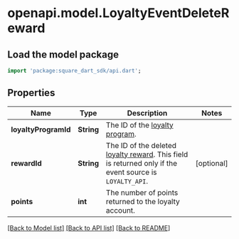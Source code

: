 # openapi.model.LoyaltyEventDeleteReward

## Load the model package
```dart
import 'package:square_dart_sdk/api.dart';
```

## Properties
Name | Type | Description | Notes
------------ | ------------- | ------------- | -------------
**loyaltyProgramId** | **String** | The ID of the [loyalty program](https://developer.squareup.com/reference/square_2023-12-13/objects/LoyaltyProgram). | 
**rewardId** | **String** | The ID of the deleted [loyalty reward](https://developer.squareup.com/reference/square_2023-12-13/objects/LoyaltyReward). This field is returned only if the event source is `LOYALTY_API`. | [optional] 
**points** | **int** | The number of points returned to the loyalty account. | 

[[Back to Model list]](../README.md#documentation-for-models) [[Back to API list]](../README.md#documentation-for-api-endpoints) [[Back to README]](../README.md)


